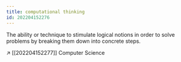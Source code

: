 ```yaml
---
title: computational thinking
id: 202204152276
---
```


The ability or technique to stimulate logical notions in order to solve problems by breaking them down into concrete steps. 

↗ [[202204152277]] Computer Science
